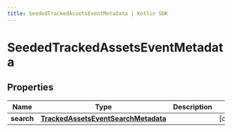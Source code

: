 ```yaml
---
title: SeededTrackedAssetsEventMetadata | Kotlin SDK
---
```




# SeededTrackedAssetsEventMetadata

## Properties
Name | Type | Description | Notes
------------ | ------------- | ------------- | -------------
**search** | [**TrackedAssetsEventSearchMetadata**](TrackedAssetsEventSearchMetadata) |  |  [optional]




